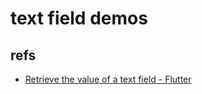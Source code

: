 # text field demos

## refs

- [Retrieve the value of a text field - Flutter](https://flutter.dev/docs/cookbook/forms/retrieve-input)